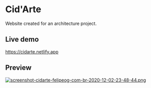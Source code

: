 # Cid'Arte

Website created for an architecture project.

## Live demo

https://cidarte.netlify.app

## Preview

[![screenshot-cidarte-felipeog-com-br-2020-12-02-23-48-44.png](https://i.postimg.cc/Cxx40vV9/screenshot-cidarte-felipeog-com-br-2020-12-02-23-48-44.png)](https://postimg.cc/Xpt5ckqg)

